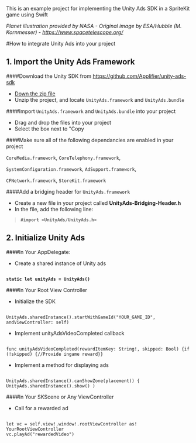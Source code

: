 This is an example project for implementing the Unity Ads SDK in a SpriteKit game using Swift

<i>Planet illustration provided by NASA - Original image by ESA/Hubble (M. Kornmesser) - https://www.spacetelescope.org/</i>

#How to integrate Unity Ads into your project

## 1. Import the Unity Ads Framework

####Download the Unity SDK from https://github.com/Applifier/unity-ads-sdk
  - [Down the zip file](https://github.com/Applifier/unity-ads-sdk/archive/master.zip)
  - Unzip the project, and locate `UnityAds.framework` and `UnityAds.bundle`

####Import `UnityAds.framework` and `UnityAds.bundle` into your project
  - Drag and drop the files into your project
  - Select the box next to "Copy 

####Make sure all of the following dependancies are enabled in your project
  
  `CoreMedia.framework`,  `CoreTelephony.framework`,
  
  `SystemConfiguration.framework`, `AdSupport.framework`,
  
  `CFNetwork.framework`, `StoreKit.framework`

####Add a bridging header for `UnityAds.framework`
  - Create a new file in your project called **UnityAds-Bridging-Header.h**
  - In the file, add the following line:
  
> **`#import <UnityAds/UnityAds.h>`**

## 2. Initialize Unity Ads

####In Your AppDelegate:
- Create a shared instance of Unity ads

<code>
<b>static let unityAds = UnityAds()</b>
</code>

####In Your Root View Controller
- Initialize the SDK

<code>
UnityAds.sharedInstance().startWithGameId("YOUR_GAME_ID", andViewController: self)
</code>

- Implement unityAdsVideoCompleted callback

<code>
func unityAdsVideoCompleted(rewardItemKey: String!, skipped: Bool) {if (!skipped) {//Provide ingame reward}}</code>

- Implement a method for displaying ads

<code>
UnityAds.sharedInstance().canShowZone(placement)) { UnityAds.sharedInstance().show() )</code>

####In Your SKScene or Any ViewController

- Call for a rewarded ad

<code>
let vc = self.view!.window!.rootViewController as! YourRootViewController
vc.playAd("rewardedVideo")
</code>
